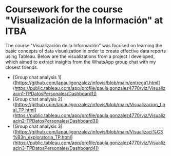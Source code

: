 # Coursework for the course "Visualización de la Información" at ITBA

The course "Visualización de la Información" was focused on learning the basic concepts of data visualization in order to create effective data reports using Tableau. Below are the visualizations from a project I developed, which aimed to extract insights from the WhatsApp group chat with my closest friends.

+ [Group chat analysis 1]([https://github.com/lapauligonzalez/infovis/blob/main/entrega1.html](https://public.tableau.com/app/profile/paula.gonzalez4770/viz/Visualizacin1-TPDatosPersonales/Dashboard1])
+ [Group chat analysis 2]([https://github.com/lapauligonzalez/infovis/blob/main/Visualizacion_final_TP.html](https://public.tableau.com/app/profile/paula.gonzalez4770/viz/Visualizacin2-TPDatosPersonales/Dashboard3])
+ [Group chat analysis 3]([https://github.com/lapauligonzalez/infovis/blob/main/Visualizaci%C3%B3n_exploratoria_TP.html](https://public.tableau.com/app/profile/paula.gonzalez4770/viz/Visualizacin3-TPDatosPersonales/Dashboard4])
